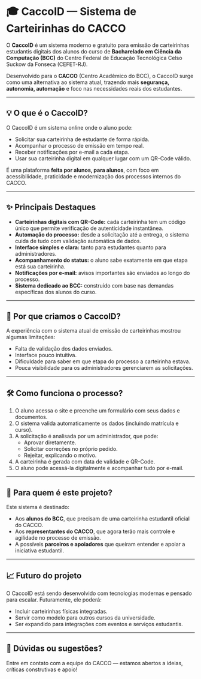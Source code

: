 # 🎓 CaccoID — Sistema de Carteirinhas do CACCO

O **CaccoID** é um sistema moderno e gratuito para emissão de carteirinhas estudantis digitais dos alunos do curso de **Bacharelado em Ciência da Computação (BCC)** do Centro Federal de Educação Tecnológica Celso Suckow da Fonseca (CEFET-RJ). 

Desenvolvido para o **CACCO** (Centro Acadêmico do BCC), o CaccoID surge como uma alternativa ao sistema atual, trazendo mais **segurança, autonomia, automação** e foco nas necessidades reais dos estudantes.

---

## 💡 O que é o CaccoID?

O CaccoID é um sistema online onde o aluno pode:

- Solicitar sua carteirinha de estudante de forma rápida.
- Acompanhar o processo de emissão em tempo real.
- Receber notificações por e-mail a cada etapa.
- Usar sua carteirinha digital em qualquer lugar com um QR-Code válido.

É uma plataforma **feita por alunos, para alunos**, com foco em acessibilidade, praticidade e modernização dos processos internos do CACCO.

---

## ✨ Principais Destaques

- **Carteirinhas digitais com QR-Code:** cada carteirinha tem um código único que permite verificação de autenticidade instantânea.
- **Automação do processo:** desde a solicitação até a entrega, o sistema cuida de tudo com validação automática de dados.
- **Interface simples e clara:** tanto para estudantes quanto para administradores.
- **Acompanhamento do status:** o aluno sabe exatamente em que etapa está sua carteirinha.
- **Notificações por e-mail:** avisos importantes são enviados ao longo do processo.
- **Sistema dedicado ao BCC:** construído com base nas demandas específicas dos alunos do curso.

---

## 🎯 Por que criamos o CaccoID?

A experiência com o sistema atual de emissão de carteirinhas mostrou algumas limitações:

- Falta de validação dos dados enviados.
- Interface pouco intuitiva.
- Dificuldade para saber em que etapa do processo a carteirinha estava.
- Pouca visibilidade para os administradores gerenciarem as solicitações.

---

## 🛠️ Como funciona o processo?

1. O aluno acessa o site e preenche um formulário com seus dados e documentos.
2. O sistema valida automaticamente os dados (incluindo matrícula e curso).
3. A solicitação é analisada por um administrador, que pode:
   - Aprovar diretamente.
   - Solicitar correções no próprio pedido.
   - Rejeitar, explicando o motivo.
4. A carteirinha é gerada com data de validade e QR-Code.
5. O aluno pode acessá-la digitalmente e acompanhar tudo por e-mail.

---

## 🤝 Para quem é este projeto?

Este sistema é destinado:

- Aos **alunos do BCC**, que precisam de uma carteirinha estudantil oficial do CACCO.
- Aos **representantes do CACCO**, que agora terão mais controle e agilidade no processo de emissão.
- A possíveis **parceiros e apoiadores** que queiram entender e apoiar a iniciativa estudantil.

---

## 📈 Futuro do projeto

O CaccoID está sendo desenvolvido com tecnologias modernas e pensado para escalar. Futuramente, ele poderá:

- Incluir carteirinhas físicas integradas.
- Servir como modelo para outros cursos da universidade.
- Ser expandido para integrações com eventos e serviços estudantis.

---

## 💬 Dúvidas ou sugestões?

Entre em contato com a equipe do CACCO — estamos abertos a ideias, críticas construtivas e apoio!

